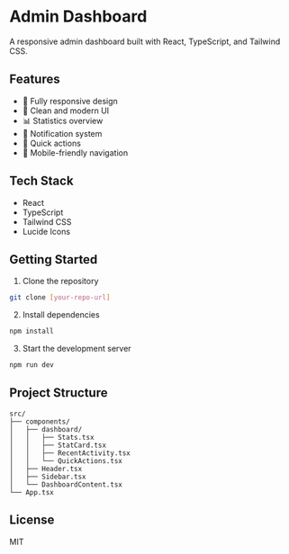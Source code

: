 # Admin Dashboard

A responsive admin dashboard built with React, TypeScript, and Tailwind CSS.

## Features

- 📱 Fully responsive design
- 🎨 Clean and modern UI
- 📊 Statistics overview
- 🔔 Notification system
- 🚀 Quick actions
- 📱 Mobile-friendly navigation

## Tech Stack

- React
- TypeScript
- Tailwind CSS
- Lucide Icons

## Getting Started

1. Clone the repository
```bash
git clone [your-repo-url]
```

2. Install dependencies
```bash
npm install
```

3. Start the development server
```bash
npm run dev
```

## Project Structure

```
src/
├── components/
│   ├── dashboard/
│   │   ├── Stats.tsx
│   │   ├── StatCard.tsx
│   │   ├── RecentActivity.tsx
│   │   └── QuickActions.tsx
│   ├── Header.tsx
│   ├── Sidebar.tsx
│   └── DashboardContent.tsx
└── App.tsx
```

## License

MIT